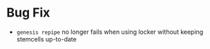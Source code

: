 # Bug Fix

* `genesis repipe` no longer fails when using locker without keeping stemcells up-to-date
